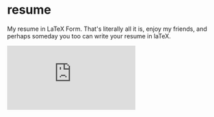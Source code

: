 # resume
My resume in LaTeX Form. That's literally all it is, enjoy my friends, and perhaps someday you too can write your resume in laTeX.

![](https://github.com/DavidAwad/resume/blob/master/DavidAwad.pdf)
